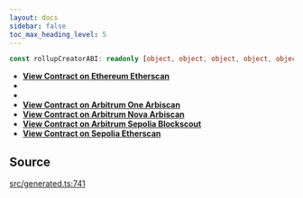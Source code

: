 ```yaml
---
layout: docs
sidebar: false
toc_max_heading_level: 5
---
```


```ts
const rollupCreatorABI: readonly [object, object, object, object, object, object, object, object, object, object, object, object, object, object, object, object, object, object, object];
```

- [__View Contract on Ethereum Etherscan__](https://etherscan.io/address/0x90d68b056c411015eae3ec0b98ad94e2c91419f1)
-
-
- [__View Contract on Arbitrum One Arbiscan__](https://arbiscan.io/address/0x9CAd81628aB7D8e239F1A5B497313341578c5F71)
- [__View Contract on Arbitrum Nova Arbiscan__](https://nova.arbiscan.io/address/0x9CAd81628aB7D8e239F1A5B497313341578c5F71)
- [__View Contract on Arbitrum Sepolia Blockscout__](https://sepolia-explorer.arbitrum.io/address/0x06E341073b2749e0Bb9912461351f716DeCDa9b0)
- [__View Contract on Sepolia Etherscan__](https://sepolia.etherscan.io/address/0xfbd0b034e6305788007f6e0123cc5eae701a5751)

## Source

[src/generated.ts:741](https://github.com/OffchainLabs/arbitrum-orbit-sdk/blob/cfcbd32d6879cf7817a33b24f062a0fd879ea257/src/generated.ts#L741)
